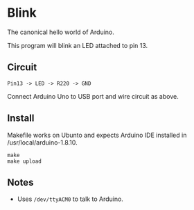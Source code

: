 # Blink

The canonical hello world of Arduino.

This program will blink an LED attached to pin 13.

## Circuit

```
Pin13 -> LED -> R220 -> GND
```

Connect Arduino Uno to USB port and wire circuit as above. 

## Install

Makefile works on Ubunto and expects Arduino IDE installed
in /usr/local/arduino-1.8.10.

```
make
make upload
```

## Notes

* Uses `/dev/ttyACM0` to talk to Arduino.
